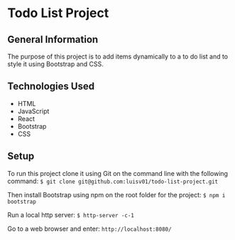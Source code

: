 # Todo List Project

## General Information
The purpose of this project is to add items dynamically to a to do list and to style it
using Bootstrap and CSS.

## Technologies Used
- HTML
- JavaScript
- React
- Bootstrap
- CSS

## Setup
To run this project clone it using Git on the command line with the following command:
        `$ git clone git@github.com:luisv01/todo-list-project.git`

Then install Bootstrap using npm on the root folder for the project:
        `$ npm i bootstrap`

Run a local http server:
        `$ http-server -c-1`

Go to a web browser and enter:
        `http://localhost:8080/`

